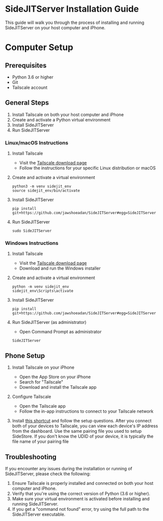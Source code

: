 # SideJITServer Installation Guide

This guide will walk you through the process of installing and running SideJITServer on your host computer and iPhone.

# Computer Setup

## Prerequisites

-   Python 3.6 or higher
-   Git
-   Tailscale account

## General Steps

1. Install Tailscale on both your host computer and iPhone
2. Create and activate a Python virtual environment
3. Install SideJITServer
4. Run SideJITServer

### Linux/macOS Instructions

1. Install Tailscale

    - Visit the [Tailscale download page](https://tailscale.com/download)
    - Follow the instructions for your specific Linux distribution or macOS

2. Create and activate a virtual environment

    ```
    python3 -m venv sidejit_env
    source sidejit_env/bin/activate
    ```

3. Install SideJITServer

    ```
    pip install git+https://github.com/jawshoeadan/SideJITServer#egg=SideJITServer
    ```

4. Run SideJITServer
    ```
    sudo SideJITServer
    ```

### Windows Instructions

1. Install Tailscale

    - Visit the [Tailscale download page](https://tailscale.com/download)
    - Download and run the Windows installer

2. Create and activate a virtual environment

    ```
    python -m venv sidejit_env
    sidejit_env\Scripts\activate
    ```

3. Install SideJITServer

    ```
    pip install git+https://github.com/jawshoeadan/SideJITServer#egg=SideJITServer
    ```

4. Run SideJITServer (as administrator)
    - Open Command Prompt as administrator
    ```
    SideJITServer
    ```

## Phone Setup

1. Install Tailscale on your iPhone

    - Open the App Store on your iPhone
    - Search for "Tailscale"
    - Download and install the Tailscale app

2. Configure Tailscale
    - Open the Tailscale app
    - Follow the in-app instructions to connect to your Tailscale network
3. Install [this shortcut](https://www.icloud.com/shortcuts/ed312725980f4bbfab7e6fe939a470df) and follow the setup questions. After you connect both of your devices to Tailscale, you can view each device's IP address from the dashboard. Use the same pairing file you used to setup SideStore. If you don't know the UDID of your device, it is typically the file name of your pairing file

## Troubleshooting

If you encounter any issues during the installation or running of SideJITServer, please check the following:

1. Ensure Tailscale is properly installed and connected on both your host computer and iPhone.
2. Verify that you're using the correct version of Python (3.6 or higher).
3. Make sure your virtual environment is activated before installing and running SideJITServer.
4. If you get a "command not found" error, try using the full path to the SideJITServer executable.
